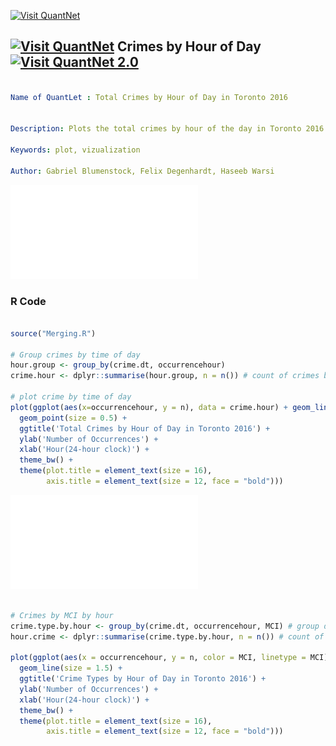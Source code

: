 [<img src="https://github.com/QuantLet/Styleguide-and-FAQ/blob/master/pictures/banner.png" width="888" alt="Visit QuantNet">](http://quantlet.de/)

## [<img src="https://github.com/QuantLet/Styleguide-and-FAQ/blob/master/pictures/qloqo.png" alt="Visit QuantNet">](http://quantlet.de/) **Crimes by Hour of Day** [<img src="https://github.com/QuantLet/Styleguide-and-FAQ/blob/master/pictures/QN2.png" width="60" alt="Visit QuantNet 2.0">](http://quantlet.de/)

```yaml

Name of QuantLet : Total Crimes by Hour of Day in Toronto 2016


Description: Plots the total crimes by hour of the day in Toronto 2016.

Keywords: plot, vizualization

Author: Gabriel Blumenstock, Felix Degenhardt, Haseeb Warsi


```

![Picture1](crime_by_hour.pdf)


### R Code
```r

source("Merging.R")

# Group crimes by time of day
hour.group <- group_by(crime.dt, occurrencehour)
crime.hour <- dplyr::summarise(hour.group, n = n()) # count of crimes by hour

# plot crime by time of day
plot(ggplot(aes(x=occurrencehour, y = n), data = crime.hour) + geom_line(size = 2.5, alpha = 0.7, color = "mediumseagreen", group=1) + 
  geom_point(size = 0.5) + 
  ggtitle('Total Crimes by Hour of Day in Toronto 2016') +
  ylab('Number of Occurrences') +
  xlab('Hour(24-hour clock)') +
  theme_bw() +
  theme(plot.title = element_text(size = 16),
        axis.title = element_text(size = 12, face = "bold")))

```

![Picture2](crime_by_MCI_by_hour.pdf)

```r

# Crimes by MCI by hour
crime.type.by.hour <- group_by(crime.dt, occurrencehour, MCI) # group data by hour and MCI
hour.crime <- dplyr::summarise(crime.type.by.hour, n = n()) # count of crime types by hour

plot(ggplot(aes(x = occurrencehour, y = n, color = MCI, linetype = MCI), data = hour.crime) + # plot lines by MCI 
  geom_line(size = 1.5) + 
  ggtitle('Crime Types by Hour of Day in Toronto 2016') +
  ylab('Number of Occurrences') +
  xlab('Hour(24-hour clock)') +
  theme_bw() +
  theme(plot.title = element_text(size = 16),
        axis.title = element_text(size = 12, face = "bold")))